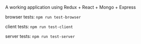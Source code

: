 A working application using Redux + React + Mongo + Express

browser tests: ```npm run test-browser```

client tests: ```npm run test-client```

server tests: ```npm run test-server```